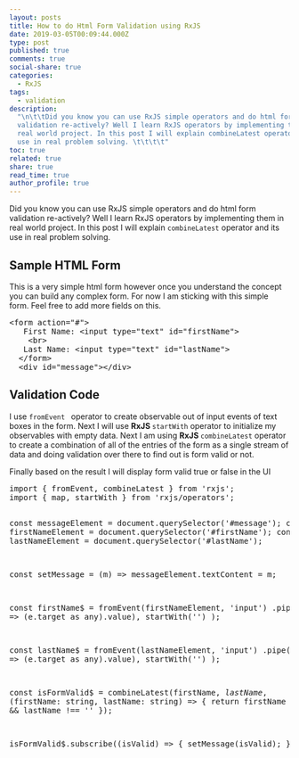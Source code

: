 ```yaml
---
layout: posts
title: How to do Html Form Validation using RxJS
date: 2019-03-05T00:09:44.000Z
type: post
published: true
comments: true
social-share: true
categories:
  - RxJS
tags:
  - validation
description:
  "\n\t\tDid you know you can use RxJS simple operators and do html form
  validation re-actively? Well I learn RxJS operators by implementing them in
  real world project. In this post I will explain combineLatest operator and its
  use in real problem solving. \t\t\t\t"
toc: true
related: true
share: true
read_time: true
author_profile: true
---
```


<p><!-- wp:paragraph --></p>
<p>Did you know you can use RxJS simple operators and do html form validation re-actively? Well I learn RxJS operators by implementing them in real world project. In this post I will explain <code>combineLatest</code>&nbsp;operator and its use in real problem solving.&nbsp;</p>
<p><!-- /wp:paragraph --></p>
<p><!-- wp:heading --></p>
<h2>Sample HTML Form</h2>
<p><!-- /wp:heading --></p>
<p><!-- wp:paragraph --></p>
<p>This is a very simple html form however once you understand the concept you can build any complex form. For now I am sticking with this simple form. Feel free to add more fields on this.</p>
<p><!-- /wp:paragraph --></p>
<p><!-- wp:enlighter/codeblock {"language":"html"} --></p>
<pre class="EnlighterJSRAW" data-enlighter-language="html" data-enlighter-theme="" data-enlighter-highlight="" data-enlighter-linenumbers="" data-enlighter-lineoffset="" data-enlighter-title="" data-enlighter-group="">&lt;form action="#">
   First Name: &lt;input type="text" id="firstName">
    &lt;br>
   Last Name: &lt;input type="text" id="lastName">
  &lt;/form>
  &lt;div id="message">&lt;/div></pre>
<p><!-- /wp:enlighter/codeblock --></p>
<p><!-- wp:block {"ref":3197} /--></p>
<p><!-- wp:heading --></p>
<h2>Validation Code</h2>
<p><!-- /wp:heading --></p>
<p><!-- wp:paragraph --></p>
<p>I use <code>fromEvent </code> operator to create observable out of input events of text boxes in the form. Next I will use <strong>RxJS </strong><code>startWith</code> operator to initialize my observables with empty data. Next I am using <strong>RxJS </strong><code>combineLatest</code> operator to create a combination of all of the entries of the form as a single stream of data and doing validation over there to find out is form valid or not.</p>
<p><!-- /wp:paragraph --></p>
<p><!-- wp:paragraph --></p>
<p>Finally based on the result I will display form valid true or false in the UI</p>
<p><!-- /wp:paragraph --></p>
<p><!-- wp:enlighter/codeblock {"language":"js"} --></p>
<pre class="EnlighterJSRAW" data-enlighter-language="js" data-enlighter-theme="" data-enlighter-highlight="" data-enlighter-linenumbers="" data-enlighter-lineoffset="" data-enlighter-title="" data-enlighter-group="">import { fromEvent, combineLatest } from 'rxjs';
import { map, startWith } from 'rxjs/operators';

const messageElement = document.querySelector('#message'); const
firstNameElement = document.querySelector('#firstName'); const lastNameElement =
document.querySelector('#lastName');

const setMessage = (m) => messageElement.textContent = m;

const firstName$ = fromEvent(firstNameElement, 'input') .pipe( map(e =>
(e.target as any).value), startWith('') );

const lastName$ = fromEvent(lastNameElement, 'input') .pipe( map(e => (e.target
as any).value), startWith('') );

const isFormValid$ = combineLatest(firstName$, lastName$, (firstName: string,
lastName: string) => { return firstName !== '' &amp;&amp; lastName !== '' });

isFormValid$.subscribe((isValid) => { setMessage(isValid); })

</pre>
<p><!-- /wp:enlighter/codeblock --></p>
